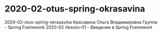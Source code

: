 # 2020-02-otus-spring-okrasavina
2020-02-otus-spring-okrasavina
Красавина Ольга Владимировна
Группа - Spring Framework 2020-02
/lesson-01 - Введение в Spring Framework

